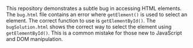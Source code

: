 This repository demonstrates a subtle bug in accessing HTML elements. The `bug.html` file contains an error where `getElement()` is used to select an element. The correct function to use is `getElementById()`. The `bugSolution.html` shows the correct way to select the element using `getElementById()`.  This is a common mistake for those new to JavaScript and DOM manipulation.